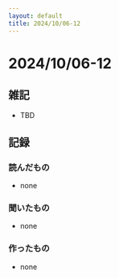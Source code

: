 ```yaml
---
layout: default
title: 2024/10/06-12
---
```


# 2024/10/06-12

## 雑記

* TBD

## 記録

### 読んだもの

* none

### 聞いたもの

* none

### 作ったもの

* none
